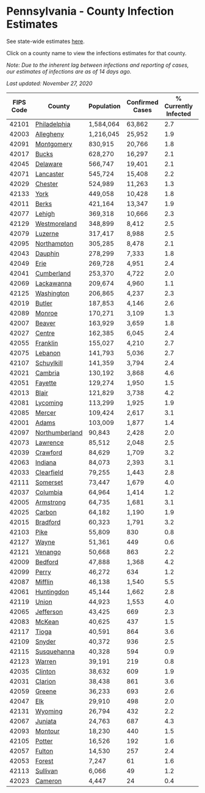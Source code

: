 # Pennsylvania - County Infection Estimates

See state-wide estimates [here](/infections/us-pa).

Click on a county name to view the infections estimates for that county.

*Note: Due to the inherent lag between infections and reporting of cases, our estimates of infections are as of 14 days ago.*

*Last updated: November 27, 2020*

|   FIPS Code |                           County |   Population |   Confirmed Cases |   % Currently Infected |   % Total Infected |
|-------------|----------------------------------|--------------|-------------------|------------------------|--------------------|
|       42101 |     [Philadelphia](philadelphia) |    1,584,064 |            63,862 |                    2.7 |               17.8 |
|       42003 |           [Allegheny](allegheny) |    1,216,045 |            25,952 |                    1.9 |                7.1 |
|       42091 |         [Montgomery](montgomery) |      830,915 |            20,766 |                    1.8 |               10.8 |
|       42017 |                   [Bucks](bucks) |      628,270 |            16,297 |                    2.1 |               10.8 |
|       42045 |             [Delaware](delaware) |      566,747 |            19,401 |                    2.1 |               14.7 |
|       42071 |           [Lancaster](lancaster) |      545,724 |            15,408 |                    2.2 |               10.6 |
|       42029 |               [Chester](chester) |      524,989 |            11,263 |                    1.3 |                8.4 |
|       42133 |                     [York](york) |      449,058 |            10,428 |                    1.8 |                7.8 |
|       42011 |                   [Berks](berks) |      421,164 |            13,347 |                    1.9 |               13.4 |
|       42077 |                 [Lehigh](lehigh) |      369,318 |            10,666 |                    2.3 |               13.0 |
|       42129 |     [Westmoreland](westmoreland) |      348,899 |             8,412 |                    2.5 |                7.7 |
|       42079 |               [Luzerne](luzerne) |      317,417 |             8,988 |                    2.5 |               12.2 |
|       42095 |       [Northampton](northampton) |      305,285 |             8,478 |                    2.1 |               12.3 |
|       42043 |               [Dauphin](dauphin) |      278,299 |             7,333 |                    1.8 |                9.6 |
|       42049 |                     [Erie](erie) |      269,728 |             4,951 |                    2.4 |                5.7 |
|       42041 |         [Cumberland](cumberland) |      253,370 |             4,722 |                    2.0 |                6.5 |
|       42069 |         [Lackawanna](lackawanna) |      209,674 |             4,960 |                    1.1 |                9.9 |
|       42125 |         [Washington](washington) |      206,865 |             4,237 |                    2.3 |                6.4 |
|       42019 |                 [Butler](butler) |      187,853 |             4,146 |                    2.6 |                7.0 |
|       42089 |                 [Monroe](monroe) |      170,271 |             3,109 |                    1.3 |                9.1 |
|       42007 |                 [Beaver](beaver) |      163,929 |             3,659 |                    1.8 |                8.1 |
|       42027 |                 [Centre](centre) |      162,385 |             6,045 |                    2.4 |               11.4 |
|       42055 |             [Franklin](franklin) |      155,027 |             4,210 |                    2.7 |                9.6 |
|       42075 |               [Lebanon](lebanon) |      141,793 |             5,036 |                    2.7 |               13.5 |
|       42107 |         [Schuylkill](schuylkill) |      141,359 |             3,794 |                    2.4 |                9.5 |
|       42021 |               [Cambria](cambria) |      130,192 |             3,868 |                    4.6 |                8.6 |
|       42051 |               [Fayette](fayette) |      129,274 |             1,950 |                    1.5 |                4.7 |
|       42013 |                   [Blair](blair) |      121,829 |             3,738 |                    4.2 |                9.2 |
|       42081 |             [Lycoming](lycoming) |      113,299 |             1,925 |                    1.9 |                5.5 |
|       42085 |                 [Mercer](mercer) |      109,424 |             2,617 |                    3.1 |                7.5 |
|       42001 |                   [Adams](adams) |      103,009 |             1,877 |                    1.4 |                6.3 |
|       42097 | [Northumberland](northumberland) |       90,843 |             2,428 |                    2.0 |                8.6 |
|       42073 |             [Lawrence](lawrence) |       85,512 |             2,048 |                    2.5 |                7.6 |
|       42039 |             [Crawford](crawford) |       84,629 |             1,709 |                    3.2 |                6.0 |
|       42063 |               [Indiana](indiana) |       84,073 |             2,393 |                    3.1 |                8.9 |
|       42033 |         [Clearfield](clearfield) |       79,255 |             1,443 |                    2.8 |                5.3 |
|       42111 |             [Somerset](somerset) |       73,447 |             1,679 |                    4.0 |                6.8 |
|       42037 |             [Columbia](columbia) |       64,964 |             1,414 |                    1.2 |                9.0 |
|       42005 |           [Armstrong](armstrong) |       64,735 |             1,681 |                    3.1 |                8.2 |
|       42025 |                 [Carbon](carbon) |       64,182 |             1,190 |                    1.9 |                7.0 |
|       42015 |             [Bradford](bradford) |       60,323 |             1,791 |                    3.2 |                9.2 |
|       42103 |                     [Pike](pike) |       55,809 |               830 |                    0.8 |                8.3 |
|       42127 |                   [Wayne](wayne) |       51,361 |               449 |                    0.6 |                3.7 |
|       42121 |               [Venango](venango) |       50,668 |               863 |                    2.2 |                4.9 |
|       42009 |               [Bedford](bedford) |       47,888 |             1,368 |                    4.2 |                8.7 |
|       42099 |                   [Perry](perry) |       46,272 |               634 |                    1.2 |                4.5 |
|       42087 |               [Mifflin](mifflin) |       46,138 |             1,540 |                    5.5 |               10.2 |
|       42061 |         [Huntingdon](huntingdon) |       45,144 |             1,662 |                    2.8 |               12.4 |
|       42119 |                   [Union](union) |       44,923 |             1,553 |                    4.0 |               10.2 |
|       42065 |           [Jefferson](jefferson) |       43,425 |               669 |                    2.3 |                4.5 |
|       42083 |                 [McKean](mckean) |       40,625 |               437 |                    1.5 |                3.2 |
|       42117 |                   [Tioga](tioga) |       40,591 |               864 |                    3.6 |                6.5 |
|       42109 |                 [Snyder](snyder) |       40,372 |               936 |                    2.5 |                7.4 |
|       42115 |       [Susquehanna](susquehanna) |       40,328 |               594 |                    0.9 |                5.7 |
|       42123 |                 [Warren](warren) |       39,191 |               219 |                    0.8 |                1.5 |
|       42035 |               [Clinton](clinton) |       38,632 |               609 |                    1.9 |                5.1 |
|       42031 |               [Clarion](clarion) |       38,438 |               861 |                    3.6 |                6.7 |
|       42059 |                 [Greene](greene) |       36,233 |               693 |                    2.6 |                6.0 |
|       42047 |                       [Elk](elk) |       29,910 |               498 |                    2.0 |                4.9 |
|       42131 |               [Wyoming](wyoming) |       26,794 |               432 |                    2.2 |                5.4 |
|       42067 |               [Juniata](juniata) |       24,763 |               687 |                    4.3 |                9.9 |
|       42093 |               [Montour](montour) |       18,230 |               440 |                    1.5 |                8.6 |
|       42105 |                 [Potter](potter) |       16,526 |               192 |                    1.6 |                3.2 |
|       42057 |                 [Fulton](fulton) |       14,530 |               257 |                    2.4 |                5.3 |
|       42053 |                 [Forest](forest) |        7,247 |                61 |                    1.6 |                3.1 |
|       42113 |             [Sullivan](sullivan) |        6,066 |                49 |                    1.2 |                2.6 |
|       42023 |               [Cameron](cameron) |        4,447 |                24 |                    0.4 |                1.7 |